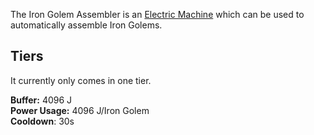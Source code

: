 The Iron Golem Assembler is an [Electric Machine](https://github.com/Slimefun/Slimefun4/wiki/Electric-Machines) which can be used to automatically assemble Iron Golems.  

## Tiers

It currently only comes in one tier.  

**Buffer:** 4096 J  
**Power Usage:** 4096 J/Iron Golem  
**Cooldown**: 30s  
